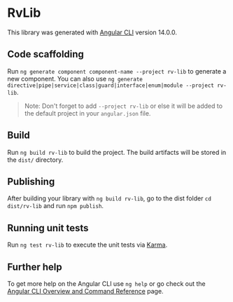 # RvLib

This library was generated with [Angular CLI](https://github.com/angular/angular-cli) version 14.0.0.

## Code scaffolding

Run `ng generate component component-name --project rv-lib` to generate a new component. You can also use `ng generate directive|pipe|service|class|guard|interface|enum|module --project rv-lib`.
> Note: Don't forget to add `--project rv-lib` or else it will be added to the default project in your `angular.json` file. 

## Build

Run `ng build rv-lib` to build the project. The build artifacts will be stored in the `dist/` directory.

## Publishing

After building your library with `ng build rv-lib`, go to the dist folder `cd dist/rv-lib` and run `npm publish`.

## Running unit tests

Run `ng test rv-lib` to execute the unit tests via [Karma](https://karma-runner.github.io).

## Further help

To get more help on the Angular CLI use `ng help` or go check out the [Angular CLI Overview and Command Reference](https://angular.io/cli) page.
